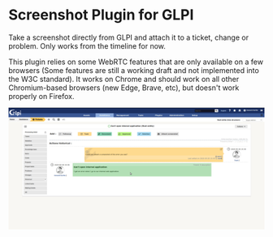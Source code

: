 # Screenshot Plugin for GLPI
Take a screenshot directly from GLPI and attach it to a ticket, change or problem. Only works from the timeline for now.

This plugin relies on some WebRTC features that are only available on a few browsers (Some features are still a working draft and not implemented into the W3C standard). It works on Chrome and should work on all other Chromium-based browsers (new Edge, Brave, etc), but doesn't work properly on Firefox.

![Preview](https://raw.githubusercontent.com/cconard96/glpi-screenshot-plugin/master/Screenshot%20Plugin%20Preview.gif)